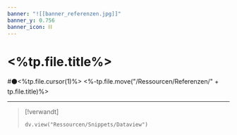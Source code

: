 ```yaml
---
banner: "![[banner_referenzen.jpg]]"
banner_y: 0.756
banner_icon: ⛓️
---
```


# <%tp.file.title%>

#⚫<%tp.file.cursor(1)%>
<%-tp.file.move("/Ressourcen/Referenzen/" + tp.file.title)%>

---

> [!verwandt]
> ```dataviewjs
> dv.view("Ressourcen/Snippets/Dataview")
> ```
